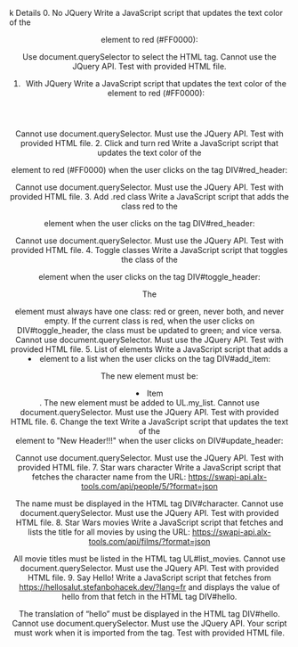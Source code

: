 k Details
0. No JQuery
Write a JavaScript script that updates the text color of the <header> element to red (#FF0000):

Use document.querySelector to select the HTML tag.
Cannot use the JQuery API.
Test with provided HTML file.
1. With JQuery
Write a JavaScript script that updates the text color of the <header> element to red (#FF0000):

Cannot use document.querySelector.
Must use the JQuery API.
Test with provided HTML file.
2. Click and turn red
Write a JavaScript script that updates the text color of the <header> element to red (#FF0000) when the user clicks on the tag DIV#red_header:

Cannot use document.querySelector.
Must use the JQuery API.
Test with provided HTML file.
3. Add .red class
Write a JavaScript script that adds the class red to the <header> element when the user clicks on the tag DIV#red_header:

Cannot use document.querySelector.
Must use the JQuery API.
Test with provided HTML file.
4. Toggle classes
Write a JavaScript script that toggles the class of the <header> element when the user clicks on the tag DIV#toggle_header:

The <header> element must always have one class: red or green, never both, and never empty.
If the current class is red, when the user clicks on DIV#toggle_header, the class must be updated to green; and vice versa.
Cannot use document.querySelector.
Must use the JQuery API.
Test with provided HTML file.
5. List of elements
Write a JavaScript script that adds a <li> element to a list when the user clicks on the tag DIV#add_item:

The new element must be: <li>Item</li>.
The new element must be added to UL.my_list.
Cannot use document.querySelector.
Must use the JQuery API.
Test with provided HTML file.
6. Change the text
Write a JavaScript script that updates the text of the <header> element to "New Header!!!" when the user clicks on DIV#update_header:

Cannot use document.querySelector.
Must use the JQuery API.
Test with provided HTML file.
7. Star wars character
Write a JavaScript script that fetches the character name from the URL: https://swapi-api.alx-tools.com/api/people/5/?format=json

The name must be displayed in the HTML tag DIV#character.
Cannot use document.querySelector.
Must use the JQuery API.
Test with provided HTML file.
8. Star Wars movies
Write a JavaScript script that fetches and lists the title for all movies by using the URL: https://swapi-api.alx-tools.com/api/films/?format=json

All movie titles must be listed in the HTML tag UL#list_movies.
Cannot use document.querySelector.
Must use the JQuery API.
Test with provided HTML file.
9. Say Hello!
Write a JavaScript script that fetches from https://hellosalut.stefanbohacek.dev/?lang=fr and displays the value of hello from that fetch in the HTML tag DIV#hello.

The translation of “hello” must be displayed in the HTML tag DIV#hello.
Cannot use document.querySelector.
Must use the JQuery API.
Your script must work when it is imported from the <head> tag.
Test with provided HTML file.
